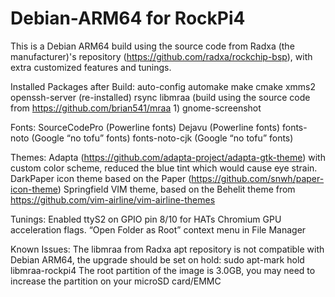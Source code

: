 # Debian-ARM64 for RockPi4
This is a Debian ARM64 build using the source code from Radxa (the manufacturer)'s repository (https://github.com/radxa/rockchip-bsp), with extra customized features and tunings.

Installed Packages after Build:
  auto-config
  automake
  make
  cmake
  xmms2
  openssh-server (re-installed)
  rsync
  libmraa (build using the source code from https://github.com/brian541/mraa 1)
  gnome-screenshot

Fonts:
  SourceCodePro (Powerline fonts)
  Dejavu (Powerline fonts)
  fonts-noto (Google “no tofu” fonts)
  fonts-noto-cjk (Google “no tofu” fonts)

Themes:
  Adapta (https://github.com/adapta-project/adapta-gtk-theme) with custom color scheme, reduced the blue tint which would cause eye strain.
  DarkPaper icon theme based on the Paper (https://github.com/snwh/paper-icon-theme)
  Springfield VIM theme, based on the Behelit theme from https://github.com/vim-airline/vim-airline-themes

Tunings:
  Enabled ttyS2 on GPIO pin 8/10 for HATs
  Chromium GPU acceleration flags.
  “Open Folder as Root” context menu in File Manager

Known Issues:
  The libmraa from Radxa apt repository is not compatible with Debian ARM64, the upgrade should be set on hold:
  sudo apt-mark hold libmraa-rockpi4
  The root partition of the image is 3.0GB, you may need to increase the partition on your microSD card/EMMC
